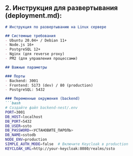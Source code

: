 ## 2. Инструкция для развертывания (deployment.md):
```markdown
# Инструкция по развертыванию на Linux сервере

## Системные требования
- Ubuntu 20.04+ / Debian 11+
- Node.js 16+ 
- PostgreSQL 12+
- Nginx (для reverse proxy)
- PM2 (для управления процессами)

## Важные параметры

### Порты
- Backend: 3001
- Frontend: 5173 (dev) / 80 (production)
- PostgreSQL: 5432

### Переменные окружения (backend)
```bash
# Создайте файл backend-nest/.env
PORT=3001
DB_HOST=localhost
DB_PORT=5432
DB_USER=ssto
DB_PASSWORD=<УСТАНОВИТЕ_ПАРОЛЬ>
DB_NAME=sstodb
NODE_ENV=production
SIMPLE_AUTH_MODE=false  # Включите Keycloak в production
KEYCLOAK_URL=http://your-keycloak:8080/realms/ssto